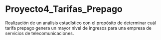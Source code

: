 # Proyecto4_Tarifas_Prepago
Realización de un análisis estadístico con el propósito de determinar cuál tarifa prepago genera un mayor nivel de ingresos para una empresa de servicios de telecomunicaciones.
